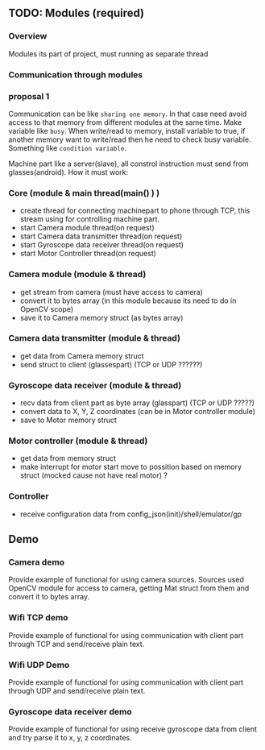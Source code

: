 ## TODO: Modules (required)

### Overview

Modules its part of project, must running as separate thread

### Communication through modules
### proposal 1
Communication can be like `sharing one memory`.
In that case need avoid access to that memory from different modules at the same time.
Make variable like `busy`. When write/read to memory, install variable to true, if another memory want to write/read then he need to check busy variable. Something like `condition variable`.

Machine part like a server(slave), all constrol instruction must send from glasses(android).
How it must work:

### Core (module & main thread(main() ) )
 - create thread for connecting machinepart to phone through TCP, this stream using for controlling machine part.
 - start Camera module thread(on request)
 - start Camera data transmitter thread(on request)
 - start Gyroscope data receiver thread(on request)
 - start Motor Controller thread(on request)
 
### Camera module (module & thread)
 - get stream from camera (must have access to camera)
 - convert it to bytes array (in this module because its need to do in OpenCV scope)
 - save it to Camera memory struct (as bytes array)

### Camera data transmitter (module & thread)
 - get data from Camera memory struct
 - send struct to client (glassespart) (TCP or UDP ??????)

### Gyroscope data receiver (module & thread)
 - recv data from client part as byte array (glasspart) (TCP or UDP ?????)
 - convert data to X, Y, Z coordinates (can be in Motor controller module)
 - save to Motor memory struct

### Motor controller (module & thread)
 - get data from memory struct
 - make interrupt for motor start move to possition based on memory struct (mocked cause not have real motor) ?

### Controller
 - receive configuration data from config_json(init)/shell/emulator/gp

## Demo

### Camera demo
Provide example of functional for using camera sources.
Sources used OpenCV module for access to camera, getting Mat struct from them
and convert it to bytes array.

### Wifi TCP demo

Provide example of functional for using communication with client part through TCP and send/receive plain text.

### Wifi UDP Demo

Provide example of functional for using communication with client part through UDP and send/receive plain text.

### Gyroscope data receiver demo

Provide example of functional for using receive gyroscope data from client and try parse it to x, y, z coordinates.